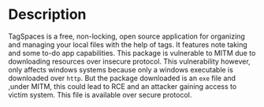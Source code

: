 # Description
TagSpaces is a free, non-locking, open source application for organizing and managing your local files with the help of tags. It features note taking and some to-do app capabilities. 
This package is vulnerable to MITM due to downloading resources over insecure protocol. This vulnerability however, only affects windows systems because only a windows executable is downloaded over ```http```. But the package downloaded is an ```exe``` file and ,under MITM, this could lead to RCE and an attacker gaining access to victim system. This file is available over secure protocol.